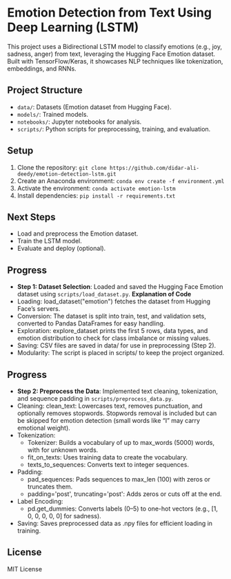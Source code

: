 # Emotion Detection from Text Using Deep Learning (LSTM)

This project uses a Bidirectional LSTM model to classify emotions (e.g., joy, sadness, anger) from text, leveraging the Hugging Face Emotion dataset. Built with TensorFlow/Keras, it showcases NLP techniques like tokenization, embeddings, and RNNs.

## Project Structure
- `data/`: Datasets (Emotion dataset from Hugging Face).
- `models/`: Trained models.
- `notebooks/`: Jupyter notebooks for analysis.
- `scripts/`: Python scripts for preprocessing, training, and evaluation.

## Setup
1. Clone the repository: `git clone https://github.com/didar-ali-deedy/emotion-detection-lstm.git`
2. Create an Anaconda environment: `conda env create -f environment.yml`
3. Activate the environment: `conda activate emotion-lstm`
4. Install dependencies: `pip install -r requirements.txt`

## Next Steps
- Load and preprocess the Emotion dataset.
- Train the LSTM model.
- Evaluate and deploy (optional).


## Progress
- **Step 1: Dataset Selection**: Loaded and saved the Hugging Face Emotion dataset using `scripts/load_dataset.py`.
**Explanation of Code**
- Loading: load_dataset("emotion") fetches the dataset from Hugging Face’s servers.
- Conversion: The dataset is split into train, test, and validation sets, converted to Pandas DataFrames for easy handling.
- Exploration: explore_dataset prints the first 5 rows, data types, and emotion distribution to check for class imbalance or missing values.
- Saving: CSV files are saved in data/ for use in preprocessing (Step 2).
- Modularity: The script is placed in scripts/ to keep the project organized.

## Progress
- **Step 2: Preprocess the Data**: Implemented text cleaning, tokenization, and sequence padding in `scripts/preprocess_data.py`.
- Cleaning: clean_text: Lowercases text, removes punctuation, and optionally removes stopwords. Stopwords removal is included but can be skipped for emotion detection (small words like “I” may carry emotional weight).
- Tokenization:
    - Tokenizer: Builds a vocabulary of up to max_words (5000) words, with <OOV> for unknown words.
    - fit_on_texts: Uses training data to create the vocabulary.
    - texts_to_sequences: Converts text to integer sequences.
- Padding:
     - pad_sequences: Pads sequences to max_len (100) with zeros or truncates them.
     - padding='post', truncating='post': Adds zeros or cuts off at the end.
- Label Encoding:
    - pd.get_dummies: Converts labels (0–5) to one-hot vectors (e.g., [1, 0, 0, 0, 0, 0] for sadness).
- Saving: Saves preprocessed data as .npy files for efficient loading in training.
## License
MIT License